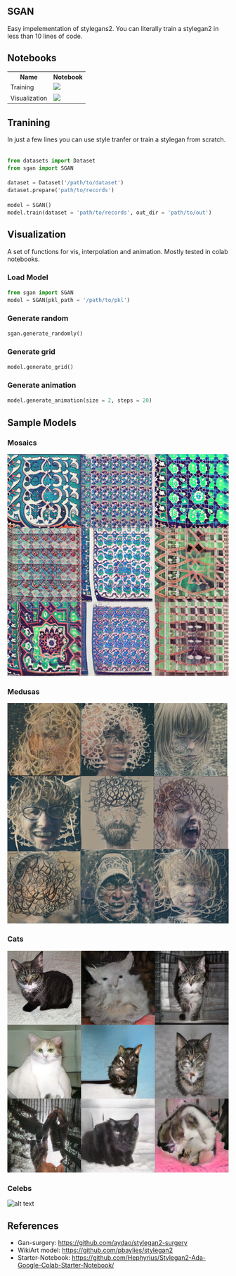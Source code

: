 ## SGAN
Easy impelementation of stylegans2. You can literally train a stylegan2 in less than 10 lines of code. 

## Notebooks 

<table class="tg">
  <tr>
    <th class="tg-yw4l"><b>Name</b></th>
    <th class="tg-yw4l"><b>Notebook</b></th>
  </tr>
  <tr>
    <td class="tg-yw4l">Training</td>
    <td class="tg-yw4l"><a href="https://colab.research.google.com/github/zaidalyafeai/sgan/blob/master/SGAN_Train.ipynb">
  <img src="https://colab.research.google.com/assets/colab-badge.svg" width = '100px' >
</a></td>
  </tr>
  <tr>
    <td class="tg-yw4l">Visualization</td>
    <td class="tg-yw4l"><a href="https://colab.research.google.com/github/zaidalyafeai/sgan/blob/master/SGAN_Vis.ipynb">
  <img src="https://colab.research.google.com/assets/colab-badge.svg" width = '100px' >
</a></td>
  </tr>
</table>


## Tranining 
In just a few lines you can use style tranfer or train a stylegan from scratch. 

```python 

from datasets import Dataset
from sgan import SGAN

dataset = Dataset('/path/to/dataset')
dataset.prepare('path/to/records')

model = SGAN()
model.train(dataset = 'path/to/records', out_dir = 'path/to/out')

```

## Visualization 
A set of functions for vis, interpolation and animation. Mostly tested in colab notebooks. 

### Load Model 
```python 
from sgan import SGAN
model = SGAN(pkl_path = '/path/to/pkl')
```

### Generate random 
```python 
sgan.generate_randomly()
```

### Generate grid 
```python 
model.generate_grid()
```

### Generate animation 
```python
model.generate_animation(size = 2, steps = 20)
```

## Sample Models 

### Mosaics 
![alt text](mosaic.png)

### Medusas
![alt text](medusa.png)

### Cats 
![alt text](cats.png)

### Celebs 
![alt text](celebs.png)

## References 
- Gan-surgery: https://github.com/aydao/stylegan2-surgery
- WikiArt model: https://github.com/pbaylies/stylegan2 
- Starter-Notebook: https://github.com/Hephyrius/Stylegan2-Ada-Google-Colab-Starter-Notebook/